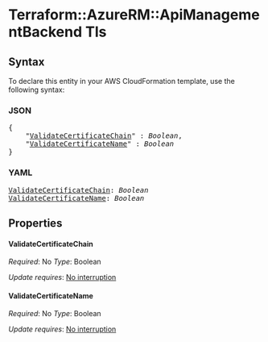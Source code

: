 # Terraform::AzureRM::ApiManagementBackend Tls

## Syntax

To declare this entity in your AWS CloudFormation template, use the following syntax:

### JSON

<pre>
{
    "<a href="#validatecertificatechain" title="ValidateCertificateChain">ValidateCertificateChain</a>" : <i>Boolean</i>,
    "<a href="#validatecertificatename" title="ValidateCertificateName">ValidateCertificateName</a>" : <i>Boolean</i>
}
</pre>

### YAML

<pre>
<a href="#validatecertificatechain" title="ValidateCertificateChain">ValidateCertificateChain</a>: <i>Boolean</i>
<a href="#validatecertificatename" title="ValidateCertificateName">ValidateCertificateName</a>: <i>Boolean</i>
</pre>

## Properties

#### ValidateCertificateChain

_Required_: No
_Type_: Boolean

_Update requires_: [No interruption](https://docs.aws.amazon.com/AWSCloudFormation/latest/UserGuide/using-cfn-updating-stacks-update-behaviors.html#update-no-interrupt)

#### ValidateCertificateName

_Required_: No
_Type_: Boolean

_Update requires_: [No interruption](https://docs.aws.amazon.com/AWSCloudFormation/latest/UserGuide/using-cfn-updating-stacks-update-behaviors.html#update-no-interrupt)


